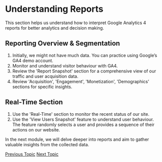 # Understanding Reports

This section helps us understand how to interpret Google Analytics 4 reports for better analytics and decision making.

## Reporting Overview & Segmentation

1. Initially, we might not have much data. You can practice using Google’s GA4 demo account.
2. Monitor and understand visitor behaviour with GA4.
3. Review the 'Report Snapshot' section for a comprehensive view of our traffic and user acquisition data.
4. Review 'Acquisition', 'Engagement', 'Monetization', 'Demographics' sections for specific insights.

## Real-Time Section

1. Use the 'Real-Time' section to monitor the recent status of our site.
2. Use the 'View Users Snapshot' feature to understand user behaviour. The feature randomly selects a user and provides a sequence of their actions on our website.

In the next module, we will delve deeper into reports and aim to gather valuable insights from the collected data.

[Previous Topic](Google_Tag_Manager_and_Google_Analytics_4_Integration_Guide.md) [Next Topic](<Google_Analytics_4_(GA4)_Documentation.md>)

